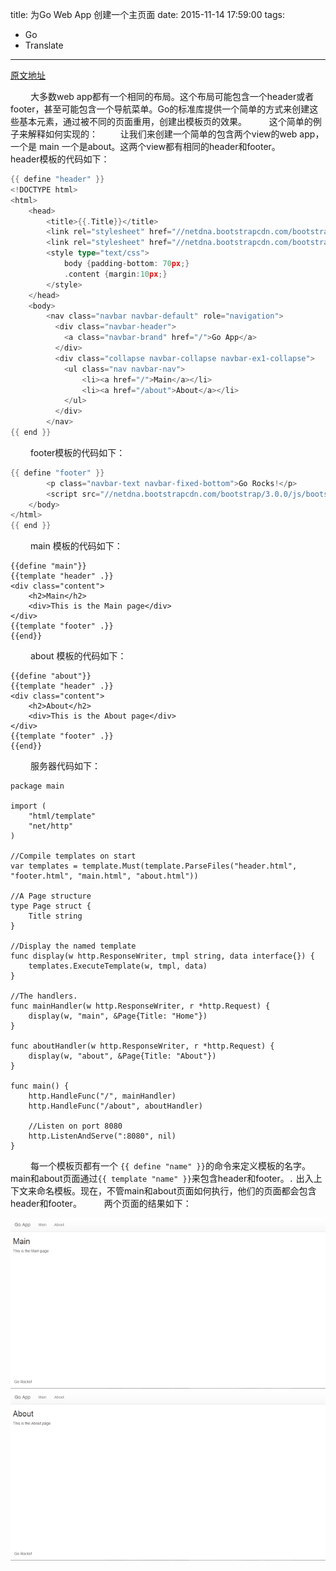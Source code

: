 title: 为Go Web App 创建一个主页面
date: 2015-11-14 17:59:00
tags:
  - Go
  - Translate
---


[原文地址](http://sanatgersappa.blogspot.com/2013/11/creating-master-page-for-your-go-web-app.html)

&emsp;&emsp; 大多数web app都有一个相同的布局。这个布局可能包含一个header或者footer，甚至可能包含一个导航菜单。Go的标准库提供一个简单的方式来创建这些基本元素，通过被不同的页面重用，创建出模板页的效果。
&emsp;&emsp; 这个简单的例子来解释如何实现的：
&emsp;&emsp; 让我们来创建一个简单的包含两个view的web app，一个是 main 一个是about。这两个view都有相同的header和footer。
&emsp;&emsp; header模板的代码如下：

``` Go
{{ define "header" }}
<!DOCTYPE html>
<html>
    <head>
        <title>{{.Title}}</title>
        <link rel="stylesheet" href="//netdna.bootstrapcdn.com/bootstrap/3.0.0/css/bootstrap.min.css">
        <link rel="stylesheet" href="//netdna.bootstrapcdn.com/bootstrap/3.0.0/css/bootstrap-theme.min.css">
        <style type="text/css">
            body {padding-bottom: 70px;}
            .content {margin:10px;}
        </style>
    </head>
    <body>
        <nav class="navbar navbar-default" role="navigation">
          <div class="navbar-header">
            <a class="navbar-brand" href="/">Go App</a>
          </div>
          <div class="collapse navbar-collapse navbar-ex1-collapse">  
            <ul class="nav navbar-nav">
                <li><a href="/">Main</a></li>
                <li><a href="/about">About</a></li>
            </ul>
          </div>
        </nav>
{{ end }}
```

&emsp;&emsp; footer模板的代码如下：


``` Go
{{ define "footer" }}
        <p class="navbar-text navbar-fixed-bottom">Go Rocks!</p>    
        <script src="//netdna.bootstrapcdn.com/bootstrap/3.0.0/js/bootstrap.min.js"></script>
    </body>
</html>
{{ end }}

```

&emsp;&emsp; main 模板的代码如下：

```
{{define "main"}}
{{template "header" .}}
<div class="content">
    <h2>Main</h2>
    <div>This is the Main page</div>
</div>
{{template "footer" .}}
{{end}}
```

&emsp;&emsp; about 模板的代码如下：

```
{{define "about"}}
{{template "header" .}}
<div class="content">
    <h2>About</h2>
    <div>This is the About page</div>
</div>
{{template "footer" .}}
{{end}}
```

&emsp;&emsp; 服务器代码如下：

```
package main

import (
    "html/template"
    "net/http"
)

//Compile templates on start
var templates = template.Must(template.ParseFiles("header.html", "footer.html", "main.html", "about.html"))

//A Page structure
type Page struct {
    Title string
}

//Display the named template
func display(w http.ResponseWriter, tmpl string, data interface{}) {
    templates.ExecuteTemplate(w, tmpl, data)
}

//The handlers.
func mainHandler(w http.ResponseWriter, r *http.Request) {
    display(w, "main", &Page{Title: "Home"})
}

func aboutHandler(w http.ResponseWriter, r *http.Request) {
    display(w, "about", &Page{Title: "About"})
}

func main() {
    http.HandleFunc("/", mainHandler)
    http.HandleFunc("/about", aboutHandler)

    //Listen on port 8080
    http.ListenAndServe(":8080", nil)
}
```

&emsp;&emsp; 每一个模板页都有一个 `{{ define "name" }}`的命令来定义模板的名字。main和about页面通过`{{ template "name" }}`来包含header和footer。`.` 出入上下文来命名模板。现在，不管main和about页面如何执行，他们的页面都会包含header和footer。
&emsp;&emsp; 两个页面的结果如下：

![main](https://raw.githubusercontent.com/mashuai/hexo-blog/master/goweb/main.png)  
![about](https://raw.githubusercontent.com/mashuai/hexo-blog/master/goweb/about.png)  
